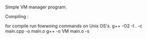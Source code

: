 Simple VM manager program.

Compiling :

for compile run fowwoing commands on Unix OS's.
g++ -O2 -I . -c main.cpp -o main.o
g++ -o VM main.o -s
